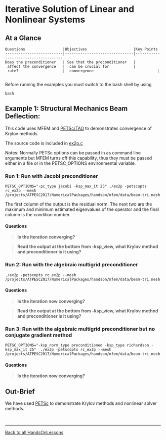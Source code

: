 # Iterative Solution of Linear and Nonlinear Systems

## At a Glance
<!-- (Expected # minutes to complete) %% temporarily omit -->

```
Questions                 |Objectives                     |Key Points
--------------------------|-------------------------------|-------------------------------------
Does the preconditioner   | See that the preconditioner   |
 affect the convergence   |  can be crucial for           |
 rate?                    |  convergence                             |
                         
```

Before running the examples you must switch to the bash shell by using 

```
bash
```

## Example 1: Structural Mechanics Beam Deflection:

This code uses MFEM and [PETSc/TAO](https://www.mcs.anl.gov/petsc/) to demonstrates convergence of Krylov methods.

The source code is included in [ex2p.c](./ex2p.c)

Notes: Normally PETSc options can be passed in as command line arguments but MFEM turns off this capability, thus they must be passed either in a file or in the PETSC_OPTIONS environmental variable.

### Run 1: Run with Jacobi preconditioner

```
PETSC_OPTIONS="-pc_type jacobi -ksp_max_it 25" ./ex2p -petscopts rc_ex2p --mesh /projects/ATPESC2017/NumericalPackages/handson/mfem/data/beam-tri.mesh 
```

The first column of the output is the residual norm. The next two are the maximum and minimum estimated eigenvalues of the operator and the final column is the condition number.

#### Questions
> **Is the iteration converging?**

> **Read the output at the bottom from -ksp_view, what Krylov method and preconditioner is it using?**

### Run 2: Run with the algebraic multigrid preconditioner

```
./ex2p -petscopts rc_ex2p --mesh /projects/ATPESC2017/NumericalPackages/handson/mfem/data/beam-tri.mesh 
```

#### Questions
> **Is the iteration now converging?**

> **Read the output at the bottom from -ksp_view, what Krylov method and preconditioner is it using?**

### Run 3: Run with the algebraic multigrid preconditioner but no conjugate gradient method

```
PETSC_OPTIONS="-ksp_norm_type preconditioned -ksp_type richardson -ksp_max_it 25"  ./ex2p -petscopts rc_ex2p --mesh /projects/ATPESC2017/NumericalPackages/handson/mfem/data/beam-tri.mesh 
```

#### Questions
> **Is the iteration now converging?**
## Out-Brief

We have used [PETSc](https://www.mcs.anl.gov/petsc/) to demonstrate Krylov methods and nonlinear solver methods.


<!-- Insert space, horizontal line, and link to HandsOnLesson table -->

&nbsp;

---

[Back to all HandsOnLessons](../lessons.md)
